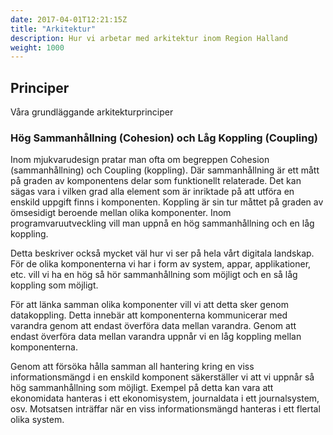 ```yaml
---
date: 2017-04-01T12:21:15Z
title: "Arkitektur"
description: Hur vi arbetar med arkitektur inom Region Halland
weight: 1000
---
```

## Principer
Våra grundläggande arkitekturprinciper

### Hög Sammanhållning (Cohesion) och Låg Koppling (Coupling)
Inom mjukvarudesign pratar man ofta om begreppen Cohesion (sammanhållning) och Coupling (koppling). Där sammanhållning är ett mått på graden av komponentens delar som funktionellt relaterade. Det kan sägas vara i vilken grad alla element som är inriktade på att utföra en enskild uppgift finns i komponenten. Koppling är sin tur måttet på graden av ömsesidigt beroende mellan olika komponenter. Inom programvaruutveckling vill man uppnå en hög sammanhållning och en låg koppling. 

Detta beskriver också mycket väl hur vi ser på hela vårt digitala landskap. För de olika komponenterna vi har i form av system, appar, applikationer, etc. vill vi ha en hög så hör sammanhållning som möjligt och en så låg koppling som möjligt.

För att länka samman olika komponenter vill vi att detta sker genom datakoppling. Detta innebär att komponenterna kommunicerar med varandra genom att endast överföra data mellan varandra. Genom att endast överföra data mellan varandra uppnår vi en låg koppling mellan komponenterna.

Genom att försöka hålla samman all hantering kring en viss informationsmängd i en enskild komponent säkerställer vi att vi uppnår så hög sammanhållning som möjligt. Exempel på detta kan vara att ekonomidata hanteras i ett ekonomisystem, journaldata i ett journalsystem, osv. Motsatsen inträffar när en viss informationsmängd hanteras i ett flertal olika system. 

